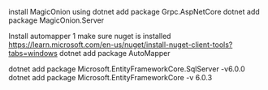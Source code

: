 install MagicOnion using 
dotnet add package Grpc.AspNetCore
dotnet add package MagicOnion.Server

Install automapper
1 make sure nuget is installed https://learn.microsoft.com/en-us/nuget/install-nuget-client-tools?tabs=windows
dotnet add package AutoMapper


dotnet add package Microsoft.EntityFrameworkCore.SqlServer -v6.0.0
dotnet add package Microsoft.EntityFrameworkCore -v 6.0.3
